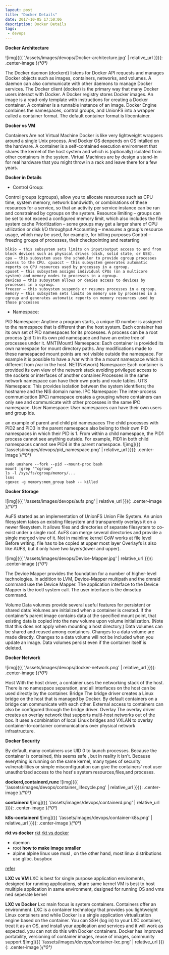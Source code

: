 ```yaml
---
layout: post
title: "Docker Details"
date: 2017-10-05 17:50:06
description: Docker Details
tags: 
 - devops
---
```


**Docker Architecture**

![img]({{ '/assets/images/devops/Docker-architecture.jpg' | relative_url }}){: .center-image }*(°0°)*

The Docker daemon (dockerd) listens for Docker API requests and manages Docker objects such as images, containers, networks, and volumes. A daemon can also communicate with other daemons to manage Docker services.
The Docker client (docker) is the primary way that many Docker users interact with Docker.
A Docker registry stores Docker images.
An image is a read-only template with instructions for creating a Docker container.
A container is a runnable instance of an image.
Docker Engine combines the namespaces, control groups, and UnionFS into a wrapper called a container format. The default container format is libcontainer.

**Docker vs VM**

Containers Are not Virtual Machine
Docker is like very lightweight wrappers around a single Unix process. And Docker OS denpends on OS intalled on the hardware. A container is a self-contained execution environment that shares the kernel of the host system and which is (optionally) isolated from other containers in the system. Virtual Machines are by design a stand-in for real hardware that you might throw in a rack and leave there for a few years.

**Docker in Details**

 - Control Group:

Control groups (cgroups), allow you to allocate resources such as CPU time, system memory, network bandwidth, or combinations of these resources for a service, so that an activity per service instance can be ran and constrained by cgroups on the system.
Resource limiting – groups can be set to not exceed a configured memory limit, which also includes the file system cache
Prioritization – some groups may get a larger share of CPU utilization or disk I/O throughput
Accounting – measures a group's resource usage, which may be used, for example, for billing purposes
Control – freezing groups of processes, their checkpointing and restarting

```
blkio — this subsystem sets limits on input/output access to and from block devices such as physical drives (disk, solid state, or USB).
cpu — this subsystem uses the scheduler to provide cgroup processes access to the CPU. cpuacct — this subsystem generates automatic reports on CPU resources used by processes in a cgroup.
cpuset — this subsystem assigns individual CPUs (on a multicore system) and memory nodes to processes in a cgroup.
devices — this subsystem allows or denies access to devices by processes in a cgroup.
freezer — this subsystem suspends or resumes processes in a cgroup.
memory — this subsystem sets limits on memory use by processes in a cgroup and generates automatic reports on memory resources used by those processes
```

 - Namespace:

PID Namespace: Anytime a program starts, a unique ID number is assigned to the namespace that is different than the host system. Each container has its own set of PID namespaces for its processes. A process can be a root process (pid 1) in its own pid namespace and have an entire tree of processes under it.
MNT(Mount) Namespace: Each container is provided its own namespace for mount directory paths. Any modifications made to these namespaced mount points are not visible outside the namespace. For example it is possible to have a /var within the a mount namespace which is different from /var in the host.
NET(Network) Namespace: Each container is provided its own view of the network stack avoiding privileged access to the sockets or interfaces of another container.Processes in the same network namespace can have their own ports and route tables.
UTS Namespace: This provides isolation between the system identifiers; the hostname and the NIS domain name.
IPC Namespace: The inter-process communication (IPC) namespace creates a grouping where containers can only see and communicate with other processes in the same IPC namespace.
User Namespace: User namespaces can have their own users and group ids.

an example of parent and child pid namespaces
The child processes with PID2 and PID3 in the parent namespace also belong to their own PID namespaces in which their PID is 1. From within a child namespace, the PID1 process cannot see anything outside. For example, PID1 in both child namespaces cannot see PID4 in the parent namespace.
![img]({{ '/assets/images/devops/pid_namespace.png' | relative_url }}){: .center-image }*(°0°)*

```
sudo unshare --fork --pid --mount-proc bash
mount |grep "^cgroup"
ls -l /sys/fs/cgroup/memory/...
lsns
cgexec -g memory:mem_group bash -- killed
```

**Docker Storage** 

![img]({{ '/assets/images/devops/aufs.png' | relative_url }}){: .center-image }*(°0°)*

AuFS started as an implementation of UnionFS Union File System. An union filesystem takes an existing filesystem and transparently overlays it on a newer filesystem. It allows files and directories of separate filesystem to co-exist under a single roof. AuFS can merge several directories and provide a single merged view of it. Not in mainline kernel CoW works at file level Before writing, file has to be copied at upper most layer Overlayfs is also like AUFS, but it only have two layers(lower and upper).

![img]({{ '/assets/images/devops/Device-Mapper.jpg' | relative_url }}){: .center-image }*(°0°)*


The Device Mapper provides the foundation for a number of higher-level technologies. In addition to LVM, Device-Mapper multipath and the dmraid command use the Device Mapper. The application interface to the Device Mapper is the ioctl system call. The user interface is the dmsetup command.

Volume Data volumes provide several useful features for persistent or shared data: Volumes are initialized when a container is created. If the container’s parent image contains data at the specified mount point, that existing data is copied into the new volume upon volume initialization. (Note that this does not apply when mounting a host directory.) Data volumes can be shared and reused among containers. Changes to a data volume are made directly. Changes to a data volume will not be included when you update an image. Data volumes persist even if the container itself is deleted.

**Docker Network**

![img]({{ '/assets/images/devops/docker-network.png' | relative_url }}){: .center-image }*(°0°)*

Host With the host driver, a container uses the networking stack of the host. There is no namespace separation, and all interfaces on the host can be used directly by the container.
Bridge The bridge driver creates a Linux bridge on the host that is managed by Docker. By default containers on a bridge can communicate with each other. External access to containers can also be configured through the bridge driver.
Overlay	The overlay driver creates an overlay network that supports multi-host networks out of the box. It uses a combination of local Linux bridges and VXLAN to overlay container-to-container communications over physical network infrastructure.

**Docker Security**

By default, many containers use UID 0 to launch processes. Because the container is contained, this seems safe , but in reality it isn't. Because everything is running on the same kernel, many types of security vulnerabilities or simple misconfiguration can give the containers' root user unauthorized access to the host's system resources,files,and proceses.

**dockerd,containerd,runc**
![img]({{ '/assets/images/devops/container_lifecycle.png' | relative_url }}){: .center-image }*(°0°)*

**containerd**
![img]({{ '/assets/images/devops/containerd.png' | relative_url }}){: .center-image }*(°0°)*

**k8s-containerd**
![img]({{ '/assets/images/devops/container-k8s.png' | relative_url }}){: .center-image }*(°0°)*

**rkt vs docker**
[rkt](https://joejulian.name/post/kubernetes-container-engine-comparison/)
[rkt vs docker](https://coreos.com/rkt/docs/latest/rkt-vs-other-projects.html)
  - daemon
  - root
**how to make image smaller**
- alpine
alpine linux use musl , on the other hand, most linux distributions use glibc.
busybox

[refer](https://hackernoon.com/tips-to-reduce-docker-image-sizes-876095da3b34)

**LXC vs VM**
LXC is best for single purpose application enviroments, designed for running applications, share same kernel
VM is best to host mulitiple application in same environment, designed for running OS and vms ned seperate kernel


**LXC vs Docker**
Lxc main focus is system containers. Containers offer an environment.
LXC is a container technology that provides you lightweight Linux containers and while Docker is a single application virtualization engine based on the container. 
You can SSH (log in) to your LXC container, treat it as an OS, and install your application and services and it will work as expected. you can not do this with Docker containers.
Docker has improved portability, versioning of container images, reuse of images, community support
![img]({{ '/assets/images/devops/container-lxc.png' | relative_url }}){: .center-image }*(°0°)*
